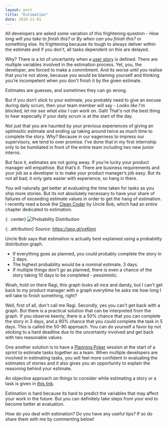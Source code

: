 ```yaml
---
layout: post
title: "Estimation"
date: 2016-11-01
---
```


All developers are asked some variation of this frightening question - *How long will you take to finish this?* or *By when can you finish this?* or something else. Its frightening because its tough to always deliver within the estimate and if you don't, all tasks dependent on this are delayed.

Why?
There is a lot of uncertainty when a [user story](https://en.wikipedia.org/wiki/User_story) is defined. There are multiple variables involved in the estimation process. Yet, you, the developer, are forced to make a commitment. And its worse until you realise that you’re not alone, because you would be blaming yourself and thinking you’re incompetent when you don't finish it by the given estimate.

Estimates are guesses, and sometimes they can go wrong.

But if you don’t stick to your estimate, you probably need to give an excuse during daily scrum, then your team member will say - *Looks like I'm blocked, let me see what else I can work on.* Gah! That's not the best thing to hear especially if your daily scrum is at the start of the day.

Not just that you are haunted by your previous experiences of giving an optimisitic estimate and ending up taking around twice as much time to complete the story. Why? Because in our eagerness to impress our supervisors, we tend to over promise. I’ve done that in my first internship only to be humiliated in front of the entire team including two new junior interns.

But face it, estimates are not going away. If you’re lucky your product manager will empathise. But that’s it. There are business requirements and your job as a developer is to make your product manager’s job easy. But its not all bad; it only gets easier with experience, so hang in there.

You will naturally get better at evaluating the time taken for tasks as you ship more stories. But its not absolutely necessary to have your share of failures of exceeding estimate values in order to get the hang of estimation. I recently read a book the [Clean Coder](https://www.amazon.com/Clean-Coder-Conduct-Professional-Programmers/dp/0137081073) by Uncle Bob, which had an entire chapter dedicated to estimation.

{: .center}
![Probability Distribution](../../../../images/distribution.png)

{: .attribution}
*Source: https://goo.gl/vxKpnj*

Uncle Bob says that estimation is actually best explained using a probability distribution graph.
 * If everything goes as planned, you could probably complete the story in 2 days.
 * The highest probability would be a nominal estimate, 3 days.
 * If multiple things don't go as planned, there is even a chance of the story taking 10 days to be completed - pessimistic.

Woah, hold on there Ragi, this graph looks all nice and dandy, but I can't get back to my product manager with a graph everytime he asks me how long I will take to finish something, right?

Well, first of all, don't call me Ragi. Secondly, yes you can't get back with a graph. But there is a practical solution that can be interpreted from the graph. If you observe keenly, there is a 50% chance that you can complete the story in 3 days, and a 90% chance that you could complete the task in 5 days. This is called the 50-90 approach. You can do yourself a favor by not sticking to a hard deadline due to the uncertainty involved and get back with two reasonable values.

One another solution is to have a [Planning Poker](https://en.wikipedia.org/wiki/Planning_poker) session at the start of a sprint to estimate tasks together as a team. When multiple developers are involved in estimating tasks, you will feel more confident in evaluating the estimates of stories and it also gives you an opportunity to explain the reasoning behind your estimate.

An objective approach on things to consider while estimating a story or a task is given in [this link](http://softwareengineering.stackexchange.com/questions/648/how-to-respond-when-you-are-asked-for-an-estimate).

Estimation is hard because its hard to predict the variables that may affect your work in the future. But you can definitely take steps from your end to become better at evaluation.

How do you deal with estimation? Do you have any useful tips? If so do share them with me by commenting below!

